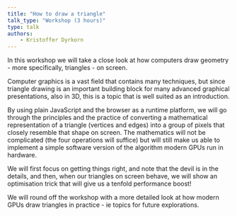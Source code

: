 ```yaml
---
title: "How to draw a triangle"
talk_type: "Workshop (3 hours)"
type: talk
authors:
    - Kristoffer Dyrkorn
---
```

In this workshop we will take a close look at how computers draw geometry - more specifically, triangles - on screen.

Computer graphics is a vast field that contains many techniques, but since triangle drawing is an important building block for many advanced graphical presentations, also in 3D, this is a topic that is well suited as an introduction. 

By using plain JavaScript and the browser as a runtime platform, we will go through the principles and the practice of converting a mathematical representation of a triangle (vertices and edges) into a group of pixels that closely resemble  that shape on screen. The mathematics will not be complicated (the four operations will suffice) but will still make us able to implement a simple software version of the algorithm modern GPUs run in hardware.

We will first focus on getting things right, and note that the devil is in the details, and then, when our triangles on screen behave, we will show an optimisation trick that will give us a tenfold performance boost!

We will round off the workshop with a more detailed look at how modern GPUs draw triangles in practice - ie topics for future explorations. 
